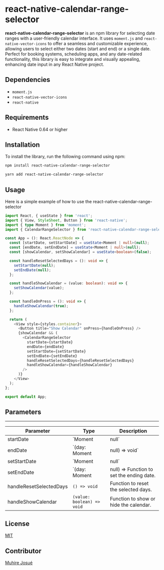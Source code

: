 # react-native-calendar-range-selector

**react-native-calendar-range-selector** is an npm library for selecting date ranges with a user-friendly calendar interface. It uses `moment.js` and `react-native-vector-icons` to offer a seamless and customizable experience, allowing users to select either two dates (start and end) or a single date. Perfect for booking systems, scheduling apps, and any date-related functionality, this library is easy to integrate and visually appealing, enhancing date input in any React Native project.

## Dependencies

- `moment.js`
- `react-native-vector-icons`
- `react-native`

## Requirements

- React Native 0.64 or higher

## Installation

To install the library, run the following command using npm:

```bash
npm install react-native-calendar-range-selector
```

```bash
yarn add react-native-calendar-range-selector
```

## Usage
Here is a simple example of how to use the react-native-calendar-range-selector 

```ts
import React, { useState } from 'react';
import { View, StyleSheet, Button } from 'react-native';
import { type Moment } from 'moment';
import { CalendarRangeSelector } from 'react-native-calendar-range-selector';

const App = (): React.ReactNode => {
  const [startDate, setStartDate] = useState<Moment | null>(null);
  const [endDate, setEndDate] = useState<Moment | null>(null);
  const [showCalendar, setShowCalendar] = useState<boolean>(false);

  const handleResetSelectedDays = (): void => {
    setStartDate(null);
    setEndDate(null);
  };

  const handleShowCalendar = (value: boolean): void => {
    setShowCalendar(value);
  };

  const handleOnPress = (): void => {
    handleShowCalendar(true);
  };

  return (
    <View style={styles.container}>
      <Button title="Show Calendar" onPress={handleOnPress} />
      {showCalendar && (
        <CalendarRangeSelector
          startDate={startDate}
          endDate={endDate}
          setStartDate={setStartDate}
          setEndDate={setEndDate}
          handleResetSelectedDays={handleResetSelectedDays}
          handleShowCalendar={handleShowCalendar}
        />
      )}
    </View>
  );
};

export default App;

```

## Parameters
---
| Parameter | Type | Description |
| --------- | ---- | ----------- |
| startDate | `Moment | null` | The starting date of the selected range. |
| endDate | `(day: Moment | null) => void` | The ending date of the selected range. |
| setStartDate | `Moment | null` | Function to set the starting date. |
| setEndDate | `(day: Moment | null) => Function to set the ending date. |
| handleResetSelectedDays | `() => void` | Function to reset the selected days. |
| handleShowCalendar | `(value: boolean) => void` | Function to show or hide the calendar. |

## License
[MIT](https://choosealicense.com/licenses/mit/)

## Contributor
[Muhire Josué](https://github.com/Muhire-Josue)
